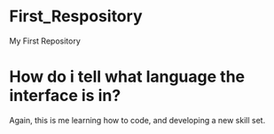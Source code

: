 # First_Respository
My First Repository
# How do i tell what language the interface is in?
Again, this is me learning how to code, and developing a new skill set. 
